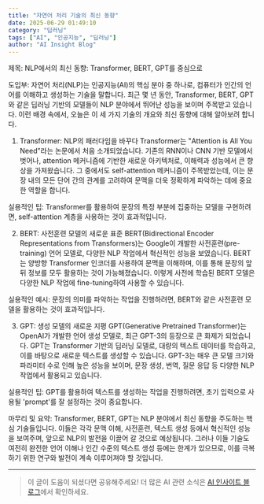 ```yaml
---
title: "자연어 처리 기술의 최신 동향"
date: 2025-06-29 01:49:10
category: "딥러닝"
tags: ["AI", "인공지능", "딥러닝"]
author: "AI Insight Blog"
---
```


제목: NLP에서의 최신 동향: Transformer, BERT, GPT를 중심으로 

도입부: 
자연어 처리(NLP)는 인공지능(AI)의 핵심 분야 중 하나로, 컴퓨터가 인간의 언어를 이해하고 생성하는 기술을 말합니다. 최근 몇 년 동안, Transformer, BERT, GPT와 같은 딥러닝 기반의 모델들이 NLP 분야에서 뛰어난 성능을 보이며 주목받고 있습니다. 이런 배경 속에서, 오늘은 이 세 가지 기술의 개요와 최신 동향에 대해 알아보려 합니다. 

1. Transformer: NLP의 패러다임을 바꾸다
Transformer는 "Attention is All You Need"라는 논문에서 처음 소개되었습니다. 기존의 RNN이나 CNN 기반 모델에서 벗어나, attention 메커니즘에 기반한 새로운 아키텍처로, 이해력과 성능에서 큰 향상을 가져왔습니다. 그 중에서도 self-attention 메커니즘이 주목받았는데, 이는 문장 내의 모든 단어 간의 관계를 고려하여 문맥을 더욱 정확하게 파악하는 데에 중요한 역할을 합니다. 

실용적인 팁: Transformer를 활용하여 문장의 특정 부분에 집중하는 모델을 구현하려면, self-attention 계층을 사용하는 것이 효과적입니다. 

2. BERT: 사전훈련 모델의 새로운 표준
BERT(Bidirectional Encoder Representations from Transformers)는 Google이 개발한 사전훈련(pre-training) 언어 모델로, 다양한 NLP 작업에서 혁신적인 성능을 보였습니다. BERT는 양방향 Transformer 인코더를 사용하여 문맥을 이해하며, 이를 통해 문장의 앞뒤 정보를 모두 활용하는 것이 가능해졌습니다. 이렇게 사전에 학습된 BERT 모델은 다양한 NLP 작업에 fine-tuning하여 사용할 수 있습니다. 

실용적인 예시: 문장의 의미를 파악하는 작업을 진행하려면, BERT와 같은 사전훈련 모델을 활용하는 것이 효과적입니다. 

3. GPT: 생성 모델의 새로운 지평
GPT(Generative Pretrained Transformer)는 OpenAI가 개발한 언어 생성 모델로, 최근 GPT-3의 등장으로 큰 화제가 되었습니다. GPT는 Transformer 기반의 딥러닝 모델로, 대량의 텍스트 데이터를 학습하고, 이를 바탕으로 새로운 텍스트를 생성할 수 있습니다. GPT-3는 매우 큰 모델 크기와 파라미터 수로 인해 높은 성능을 보이며, 문장 생성, 번역, 질문 응답 등 다양한 NLP 작업에서 활용되고 있습니다. 

실용적인 팁: GPT를 활용하여 텍스트를 생성하는 작업을 진행하려면, 초기 입력으로 사용될 'prompt'를 잘 설정하는 것이 중요합니다. 

마무리 및 요약: 
Transformer, BERT, GPT는 NLP 분야에서 최신 동향을 주도하는 핵심 기술들입니다. 이들은 각각 문맥 이해, 사전훈련, 텍스트 생성 등에서 혁신적인 성능을 보여주며, 앞으로 NLP의 발전을 이끌어 갈 것으로 예상됩니다. 그러나 이들 기술도 여전히 완전한 언어 이해나 인간 수준의 텍스트 생성 등에는 한계가 있으므로, 이를 극복하기 위한 연구와 발전이 계속 이루어져야 할 것입니다.

---

> 이 글이 도움이 되셨다면 공유해주세요! 
> 더 많은 AI 관련 소식은 [AI 인사이트 블로그](https://tonyhwang1004.github.io/ai-insight-blog)에서 확인하세요.
